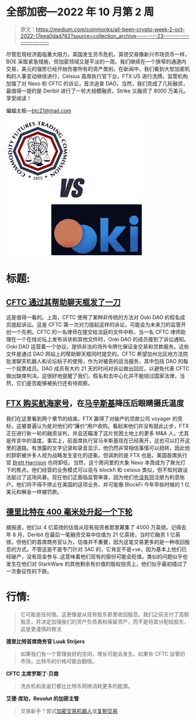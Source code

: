 # 全部加密—2022 年 10 月第 2 周

> 原文：<https://medium.com/coinmonks/all-been-crypto-week-2-oct-2022-17eea0dad762?source=collection_archive---------23----------------------->

尽管宏观经济面临重大阻力，英国发生货币危机，英镑交易像新兴市场货币一样，BOE 采取紧急措施，但加密领域又是平淡的一周。我们继续在一个狭窄的通道内交易，美元的强势已经开始伤害所有的资产类别。在新闻中，我们看到大型加密机构的人事变动继续进行，Celsius 首席执行官下台，FTX.US 进行洗牌。监管机构加强了对 Nexo 和 CFTC 的诉讼，首次追查 DAO。当然，我们完成了几轮融资，最值得一提的是 Deribit 进行了一轮大规模融资，Strike 又融资了 8000 万美元。享受阅读！

蝙蝠太极—[btc21@mail.com](mailto:btc21@mail.com)

![](img/4bdf589e0f8a8e4e064162f9ea707e9d.png)

# 标题:

## [CFTC 通过其帮助聊天框发了一刀](https://storage.courtlistener.com/recap/gov.uscourts.cand.400807/gov.uscourts.cand.400807.11.1.pdf)

这是值得一看的。上周，CFTC 使用了某种非传统的方法对 Ooki DAO 的假名成员提起诉讼。这是 CFTC 第一次对刀提起这样的诉讼，可能会为未来刀的监管开创一个先例。CFTC 的一名律师在提交给法庭的文件中称，当一名 CFTC 律师助理在一个在线论坛上发布诉状和其他文件时，Ooki DAO 的成员接到了诉讼通知。Ooki DAO 运营着一个协议，提供非法的场外令牌化保证金交易和贷款服务。这些文件是通过 DAO 网站上的帮助聊天框同时提交的。CFTC 希望加州北区地方法院批准聊天机器人和论坛帖子的使用，作为对被告的适当服务，其中包括 DAO 的每一个投票成员。DAO 成员有大约 21 天的时间对诉讼做出回应，以避免代表 CFTC 做出缺席判决。这很好地提醒了我们，假名和去中心化并不能绕过国家法律，当然，它们是否能够被执行还有待观察。

## [FTX 购买航海家号](https://www.reuters.com/technology/crypto-exchange-ftx-acquire-bankrupt-voyagers-assets-2022-09-27/)，在[马辛斯基](https://www.bloomberg.com/news/articles/2022-09-27/celsius-ceo-alex-mashinsky-steps-down-from-bankrupt-crypto-firm)降压后眼睛摄氏温度

我们在这里看到两个章节的结束。FTX 赢得了对破产的贷款公司 voyager 的竞标，这被普遍认为是对他们的“廉价”用户收购。看起来他们并没有就此止步，FTX 正在进行新一轮的融资谈判，并且还瞄准了这片贫困土地上的更多 M&A 人，尤其是传言中的温度。事实上，前首席执行官马辛斯基现在已经离开，这也可以打开这里的道路。有泄露的文字记录和录音显示，他仍然非常相信事情可以扭转，因此他的辞职被许多人视为战略发生变化的迹象。但讽刺的是 FTX 也是。美国首席执行官 [Brett Harrison](https://twitter.com/BrettHarrison88/status/1574782901748727809) 也将卸任。当然，这个房间里的大象 Nexo 本周成为了聚光灯下的焦点。他们经营的业务模式可以说与 blockfi 和 celsius 类似，但不知何故设法挺过了这场风暴。现在他们正面临监管审查，因为他们也[没有将](https://www.reuters.com/technology/new-york-california-sue-crypto-lender-nexo-over-interest-account-registration-2022-09-26/)注册为利息账户。他们将不得不停止在美国的这项业务，并可能像 BlockFi 今年早些时候的 1 亿美元和解金一样被罚款。

## [德里比特在 400 毫米处升起一个下轮](https://www.theblock.co/post/172752/deribit-funding-round-internal-400-million-valuation)

据报道，他们以 4 亿英镑的估值从现有投资者那里筹集了 4000 万英镑。记得去年 8 月，Deribit 在最后一笔融资交易中估值为 21 亿英镑，当时它融资 1 亿英镑。但他们的首席商务官认为，估值并不重要，因为这笔交易更多的是一种收回股息的方式。不管这是不是专门针对 3AC 的，它肯定不是+ve，因为基本上他们已经破产，没有现金参与..这意味着他们现有的股份可能会贬值。类似的问题似乎也发生在他们对 StarkWare 的其他剩余有价值的股权投资上，他们似乎最初错过了一次象征性的下跌。

# **行情:**

> 它可能是任何值。这更像是从现有股东那里收回股息。我们之前支付了高额股息，并决定加强我们的资产负债表和保留资产，而不是将其分配给股东，这是更谨慎的做法

**德里比特首席商务官 Luuk Strijers**

> 如果我们有一个管理良好的空间，增长可能会发生。如果有 CFTC 监管的市场，比特币的价格可能会翻倍。

**CFTC 主席罗斯丁·贝南**

> 洗衣机和圣诞灯都比比特币网络消耗更多的能源。

**艾德·库珀，Revolut 的加密主管**

> 交易新手？尝试[加密交易机器人](/coinmonks/crypto-trading-bot-c2ffce8acb2a)或[复制交易](/coinmonks/top-10-crypto-copy-trading-platforms-for-beginners-d0c37c7d698c)